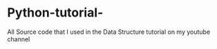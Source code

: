 # Python-tutorial-
All Source code that I used in the Data Structure tutorial on my youtube channel
